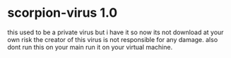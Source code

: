 # scorpion-virus 1.0
this used to be a private virus but i have it so now its not
download at your own risk the creator of this virus is not responsible for any damage.
also dont run this on your main run it on your virtual machine.
